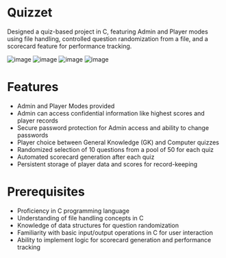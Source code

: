 # Quizzet
 Designed a quiz-based project in C, featuring Admin and Player modes using file handling, controlled question randomization from a file, and a scorecard feature for performance tracking.

![image](https://github.com/ShrutiDagar/Quizzet/assets/98103256/62e5a228-5a77-4d05-8b87-36e8c8d27d73)
![image](https://github.com/ShrutiDagar/Quizzet/assets/98103256/9955de2c-2719-4319-a6ba-766346615dfe)
![image](https://github.com/ShrutiDagar/Quizzet/assets/98103256/9403bbcd-2e86-44d5-a9bb-ed704ca82710)
![image](https://github.com/ShrutiDagar/Quizzet/assets/98103256/35d8a08c-1eff-4d0b-b538-2d62d6a5f296)



# Features

- Admin and Player Modes provided
- Admin can access confidential information like highest scores and player records
- Secure password protection for Admin access and ability to change passwords
- Player choice between General Knowledge (GK) and Computer quizzes
- Randomized selection of 10 questions from a pool of 50 for each quiz
- Automated scorecard generation after each quiz
- Persistent storage of player data and scores for record-keeping


# Prerequisites

- Proficiency in C programming language
- Understanding of file handling concepts in C
- Knowledge of data structures for question randomization
- Familiarity with basic input/output operations in C for user interaction
- Ability to implement logic for scorecard generation and performance tracking

